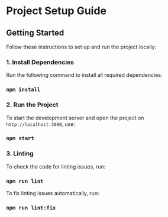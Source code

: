 # Project Setup Guide

## Getting Started

Follow these instructions to set up and run the project locally:

### 1. Install Dependencies
Run the following command to install all required dependencies:

### `npm install`

### 2. Run the Project
To start the development server and open the project on `http://localhost:3000`, use:

### `npm start`

### 3. Linting
To check the code for linting issues, run:

### `npm run lint`

To fix linting issues automatically, run:

### `npm run lint:fix`


